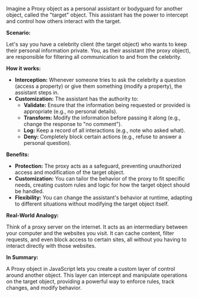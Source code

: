 Imagine a Proxy object as a personal assistant or bodyguard for another object, called the "target" object. This assistant has the power to intercept and control how others interact with the target.

**Scenario:**

Let's say you have a celebrity client (the target object) who wants to keep their personal information private. You, as their assistant (the proxy object), are responsible for filtering all communication to and from the celebrity.

**How it works:**

- **Interception:** Whenever someone tries to ask the celebrity a question (access a property) or give them something (modify a property), the assistant steps in.
- **Customization:** The assistant has the authority to:
  - **Validate:** Ensure that the information being requested or provided is appropriate (e.g., no personal details).
  - **Transform:** Modify the information before passing it along (e.g., change the response to "no comment").
  - **Log:** Keep a record of all interactions (e.g., note who asked what).
  - **Deny:** Completely block certain actions (e.g., refuse to answer a personal question).

**Benefits:**

- **Protection:** The proxy acts as a safeguard, preventing unauthorized access and modification of the target object.
- **Customization:** You can tailor the behavior of the proxy to fit specific needs, creating custom rules and logic for how the target object should be handled.
- **Flexibility:** You can change the assistant's behavior at runtime, adapting to different situations without modifying the target object itself.

**Real-World Analogy:**

Think of a proxy server on the internet. It acts as an intermediary between your computer and the websites you visit. It can cache content, filter requests, and even block access to certain sites, all without you having to interact directly with those websites.

**In Summary:**

A Proxy object in JavaScript lets you create a custom layer of control around another object. This layer can intercept and manipulate operations on the target object, providing a powerful way to enforce rules, track changes, and modify behavior.

